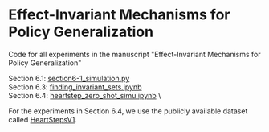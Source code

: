 # Effect-Invariant Mechanisms for Policy Generalization 
Code for all experiments in the manuscript "Effect-Invariant Mechanisms for Policy Generalization"

Section 6.1: [section6-1_simulation.py](https://github.com/sorawitj/effect-invariance/blob/main/simulation/section6-1_simulation.py) \
Section 6.3: [finding_invariant_sets.ipynb](https://github.com/sorawitj/effect-invariance/blob/main/heartstep_experiment/finding_invariant_sets.ipynb) \
Section 6.4: [heartstep_zero_shot_simu.ipynb](https://github.com/sorawitj/effect-invariance/blob/main/heartstep_experiment/heartstep_zero_shot_simu.ipynb) \

For the experiments in Section 6.4, we use the publicly available dataset called [HeartStepsV1](https://github.com/klasnja/HeartStepsV1).
